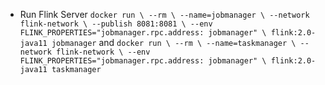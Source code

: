 - Run Flink Server `docker run \
    --rm \
    --name=jobmanager \
    --network flink-network \
    --publish 8081:8081 \
    --env FLINK_PROPERTIES="jobmanager.rpc.address: jobmanager" \
    flink:2.0-java11 jobmanager` and `docker run \
    --rm \
    --name=taskmanager \
    --network flink-network \
    --env FLINK_PROPERTIES="jobmanager.rpc.address: jobmanager" \
    flink:2.0-java11 taskmanager`
